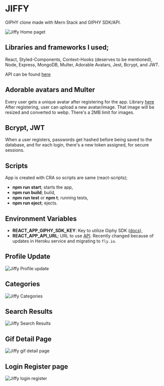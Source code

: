 # JIFFY
GIPHY clone made with Mern Stack and GIPHY SDK/API. 

![Jiffy Home paget](https://i.paste.pics/28f7c8ee3a3c61e7580ccb547d9fe830.png)

## Libraries and frameworks I used;
React, Styled-Components, Context-Hooks (deserves to be mentioned), Node, Express, MongoDB, Multer, Adorable Avatars, Jest, Bcrypt, and JWT.

API can be found [here]( https://github.com/urlDev/mern-jiffy-api)

## Adorable avatars and Multer
Every user gets a unique avatar after registering for the app. Library [here]( https://github.com/adorableio/avatars-api-middleware)
After registering, user can upload a new avatar/image. That image will be resized and converted to webp. There's a 2MB limit for images.

## Bcrypt, JWT
When a user registers, passwords get hashed before being saved to the database, and for each login, there's a new token assigned, for secure sessions.

## Scripts
App is created with CRA so scripts are same (react-scripts);
- **npm run start**; starts the app,
- **npm run build**; build,
- **npm run test** or **npm t**; running tests,
- **npm run eject**; ejects.

## Environment Variables
- **REACT_APP_GIPHY_SDK_KEY**: Key to utilize Giphy SDK ([docs](https://developers.giphy.com/docs/api#quick-start-guide)),
- **REACT_APP_API_URL**; URL to use [API](https://github.com/urlDev/mern-jiffy-api). Recently changed because of updates in Heroku service and migrating to `fly.io`.

## Profile Update
![Jiffy Profile update](https://i.paste.pics/26b21ab1f9681d636a02fa86dd39da8c.png)

## Categories
![Jiffy Categories](https://i.paste.pics/287f7f726acc87f93c7d73dbb71424bc.png)

## Search Results
![Jiffy Search Results](https://i.paste.pics/dfbb7bb5bb322d55ca20abc782526d7d.png)

## Gif Detail Page
![Jiffy gif detail page](https://i.paste.pics/22cee156efc4366eda2605814a808213.png)

## Login Register page
![Jiffy login register](https://i.paste.pics/c349437526bb5ad39b7b609fb8e28801.png)
